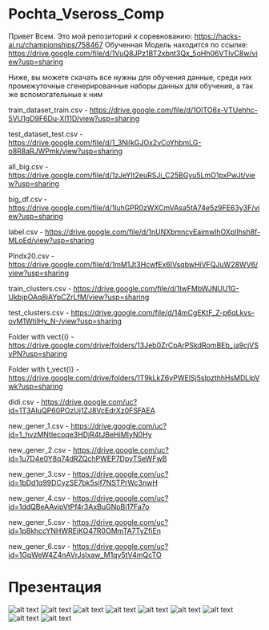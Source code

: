 # Pochta_Vseross_Comp

Привет Всем. Это мой репозиторий к соревнованию: https://hacks-ai.ru/championships/758467
Обученная Модель находится по ссылке: https://drive.google.com/file/d/1VuQ8JPz1BT2xbnt3Qx_5oHh06VTIvC8w/view?usp=sharing

Ниже, вы можете скачать все нужны для обучения данные, среди них промежуточные сгенерированные наборы данных для обучения, а так же вспомогательные к ним

train_dataset_train.csv - https://drive.google.com/file/d/1OlTO6x-VTUehhc-5VU1gD9F6Du-XI11D/view?usp=sharing

test_dataset_test.csv - https://drive.google.com/file/d/1_3NilkGJOx2vCoYhbmLG-o8R8aRJWPmk/view?usp=sharing

all_big.csv - https://drive.google.com/file/d/1zJeYlt2euRSJi_C25BGyu5LmO1pxPwJt/view?usp=sharing

big_df.csv - https://drive.google.com/file/d/1luhGPR0zWXCmVAsa5tA74e5z9FE63y3F/view?usp=sharing

label.csv - https://drive.google.com/file/d/1nUNXbmncyEaimwlhOXpIlhsh8f-MLoEd/view?usp=sharing

PIndx20.csv - https://drive.google.com/file/d/1mM1Jt3HcwfEx6lVsqbwHiVFQJuW28WV6/view?usp=sharing

train_clusters.csv - https://drive.google.com/file/d/1IwFMbWJNUU1G-UkbjpOAq8jAYpCZrLfM/view?usp=sharing

test_clusters.csv - https://drive.google.com/file/d/14mCgEKtF_Z-p6qLkvs-ovM1WtilHy_N-/view?usp=sharing

Folder with vect{i} - https://drive.google.com/drive/folders/13Jeb0ZrCpArPSkdRomBEb_ja9cjVSvPN?usp=sharing

Folder with t_vect{I} - https://drive.google.com/drive/folders/1T9kLkZ6yPWElSj5sIpzthhHsMDLlpVwk?usp=sharing

didi.csv - https://drive.google.com/uc?id=1T3AIuQP60POzUj1ZJ8VcEdrXz0FSFAEA

new_gener_1.csv - https://drive.google.com/uc?id=1_hvzMNtlecoqe3HDjR4tJBeHiMIyN0Hy

new_gener_2.csv - https://drive.google.com/uc?id=1u7D4e0Y8q74dRZQchPWEP7DpyTSeWFwB

new_gener_3.csv - https://drive.google.com/uc?id=1bDd1q99DCyzSE7bk5sjf7NSTPrWc3nwH

new_gener_4.csv - https://drive.google.com/uc?id=1ddQBeAAvipVtPf4r3AxBuGNpBi17Fa7o

new_gener_5.csv - https://drive.google.com/uc?id=1p8khccYNHWREjKO47R0OMmTA7TyZfiEn

new_gener_6.csv - https://drive.google.com/uc?id=1GqWeW4Z4nAVrJsIxaw_M1qy5tV4mQcTO


# Презентация

![alt text](Images/P1.png)
![alt text](Images/P2.png)
![alt text](Images/P3.png)
![alt text](Images/P44.png)
![alt text](Images/P5.png)
![alt text](Images/P6.png)
![alt text](Images/P7.png)
![alt text](Images/P8.png)
![alt text](Images/P9.png)

